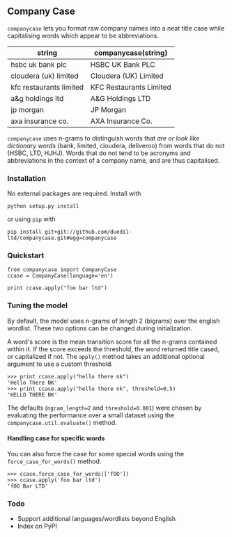 ## Company Case

`companycase` lets you format raw company names into a neat title case while capitalising words which appear to be abbreviations. 

| string | companycase(string)|
|-------| -------|
| hsbc uk bank plc | HSBC UK Bank PLC |
| cloudera (uk) limited | Cloudera (UK) Limited
| kfc restaurants limited | KFC Restaurants Limited|
| a&g holdings ltd | A&G Holdings LTD |
| jp morgan | JP Morgan |
| axa insurance co.| AXA Insurance Co. |
    
`companycase` uses n-grams to distinguish words that *are or look like dictionary words* (bank, limited, cloudera, deliveroo) from words that do not (HSBC, LTD, HJHJ). Words that do not tend to be acronyms and abbreviations in the context of a company name, and are thus capitalised.

### Installation

No external packages are required. Install with

    python setup.py install

or using `pip` with

    pip install git+git://github.com/duedil-ltd/companycase.git#egg=companycase

### Quickstart
    
    from companycase import CompanyCase
    ccase = CompanyCase(language='en')
    
    print ccase.apply("foo bar ltd")

### Tuning the model

By default, the model uses n-grams of length 2 (bigrams) over the english wordlist. These two options can be changed during initialization.

A word's score is the mean transition score for all the n-grams contained within it. If the score exceeds the threshold, the word returned title cased, or capitalized if not. The `apply()` method takes an additional optional argument to use a custom threshold.

    >>> print ccase.apply("hello there nk")
    'Hello There NK'
    >>> print ccase.apply("hello there nk", threshold=0.5)
    'HELLO THERE NK'
    
The defaults (`ngram_length=2` and `threshold=0.001`) were chosen by evaluating the performance over a small dataset using the `companycase.util.evaluate()` method.

#### Handling case for specific words
You can also force the case for some special words using the `force_case_for_words()` method.

    >>> ccase.force_case_for_words(['fOO'])
    >>> ccase.apply('foo bar ltd')
    'fOO Bar LTD'

### Todo

- Support additional languages/wordlists beyond English
- Index on PyPI

